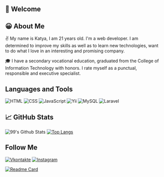 ## :raising_hand: Welcome

## :grinning: About Me
:v: My name is Katya, I am 21 years old. I'm a web developer. I am determined to improve my skills as well as to learn new technologies, want to do what I love in an interesting and promising company.

:mortar_board: I have a secondary vocational education, graduated from the College of Information Technology with honors. I rate myself as a punctual, responsible and executive specialist.

## Languages and Tools

![HTML](https://img.shields.io/badge/-HTML-orange?style=for-the-badge&logo=HTML5&labelColor=FFF6E8)
![CSS](https://img.shields.io/badge/-CSS-1572B5?style=for-the-badge&logo=CSS3&labelColor=EAEBFE&logoColor=1572B5)
![JavaScript](https://img.shields.io/badge/-JavaScript-F7DF1E?style=for-the-badge&logo=JavaScript&labelColor=FFFDF1&logoColor=F7DF1E)
![Yii](https://img.shields.io/badge/-Yii-blue?style=for-the-badge&logo=Framework7&labelColor=F8F8FF&logoColor=blue)
![MySQL](https://img.shields.io/badge/-MySQL-4479A1?style=for-the-badge&logo=MySQL&labelColor=EFF8FF&logoColor=4479A1)
![Laravel](https://img.shields.io/badge/-Laravel-FF2D20?style=for-the-badge&logo=Laravel&labelColor=FFF2F1&logoColor=FF2D20)

## :chart_with_upwards_trend: GitHub Stats
![99's Github Stats](https://github-readme-stats.vercel.app/api?username=ketrindorofeeva&bg_color=30,e96443,904e95&title_color=fff&text_color=fff)
[![Top Langs](https://github-readme-stats.vercel.app/api/top-langs/?username=ketrindorofeeva)](https://github.com/ketrindorofeev/github-readme-stats)

## Follow Me
[![Vkontakte](https://img.shields.io/badge/-VK-0077FF?style=for-the-badge&logo=VK&labelColor=E7F2FE&logoColor=0077FF)](https://vk.com/kdorf7)
[![Instagram](https://img.shields.io/badge/-Instagram-E4405F?style=for-the-badge&logo=Instagram&labelColor=FFF9FA&logoColor=E4405F)](https://www.instagram.com/kdorf7)

[![Readme Card](https://github-readme-stats.vercel.app/api/pin/?username=ketrindorofeeva&repo=website-cafe-restaurant-pleasure)](https://github.com/ketrindorofeeva/website-cafe-restaurant-pleasure)

